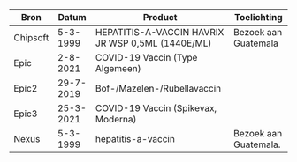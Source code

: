 | Bron | Datum | Product | Toelichting |
|------|-------|---------|-------------|
| Chipsoft | 5-3-1999 | HEPATITIS-A-VACCIN HAVRIX JR WSP 0,5ML (1440E/ML) | Bezoek aan Guatemala |
| Epic | 2-8-2021 | COVID-19 Vaccin (Type Algemeen) |  |
| Epic2 | 29-7-2019 | Bof-/Mazelen-/Rubellavaccin |  |
| Epic3 | 25-3-2021 | COVID-19 Vaccin (Spikevax, Moderna) |  |
| Nexus | 5-3-1999 | hepatitis-a-vaccin | Bezoek aan Guatemala. |